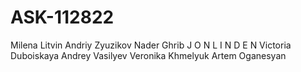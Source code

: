 # ASK-112822

Milena Litvin
Andriy Zyuzikov
Nader Ghrib
J O N  L I N D E N
Victoria Duboiskaya
Andrey Vasilyev
Veronika Khmelyuk
Artem Oganesyan
